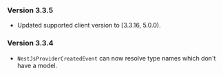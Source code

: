 ### Version 3.3.5

- Updated supported client version to [3.3.16, 5.0.0).

### Version 3.3.4

- `NestJsProviderCreatedEvent` can now resolve type names which don't have a model.
